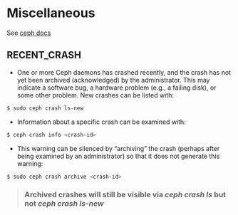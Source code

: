 # Miscellaneous
See [ceph docs](https://docs.ceph.com/en/quincy/rados/operations/health-checks/)
## RECENT_CRASH
- One or more Ceph daemons has crashed recently, and the crash has not yet been archived (acknowledged) by the administrator. This may indicate a software bug, a hardware problem (e.g., a failing disk), or some other problem.
New crashes can be listed with:
```bash
$ sudo ceph crash ls-new
```
- Information about a specific crash can be examined with:
```bash
$ ceph crash info <crash-id>
```
- This warning can be silenced by “archiving” the crash (perhaps after being examined by an administrator) so that it does not generate this warning:
```bash
$ sudo ceph crash archive <crash-id>
```
> ### Archived crashes will still be visible via _**ceph crash ls**_ but not _**ceph crash ls-new**_